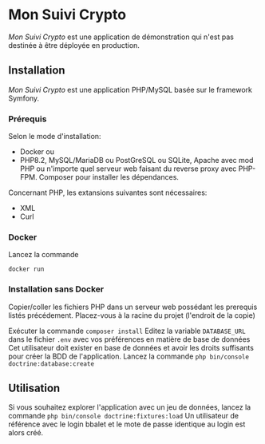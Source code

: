 # Mon Suivi Crypto

*Mon Suivi Crypto* est une application de démonstration qui n'est pas destinée à être déployée en production.

## Installation

*Mon Suivi Crypto* est une application PHP/MySQL basée sur le framework Symfony.

### Prérequis

Selon le mode d'installation:
 * Docker ou
 * PHP8.2, MySQL/MariaDB ou PostGreSQL ou SQLite, Apache avec mod PHP ou n'importe quel serveur web faisant du reverse proxy avec PHP-FPM. Composer pour installer les dépendances.

Concernant PHP, les extansions suivantes sont nécessaires:
 * XML
 * Curl

### Docker

Lancez la commande

    docker run

### Installation sans Docker

Copier/coller les fichiers PHP dans un serveur web possédant les prerequis listés précédement.
Placez-vous à la racine du projet (l'endroit de la copie)

Exécuter la commande `composer install`
Editez la variable `DATABASE_URL` dans le fichier `.env` avec vos préférences en matière de base de données
Cet utilisateur doit exister en base de données et avoir les droits suffisants pour créer la BDD de l'application.
Lancez la commande `php bin/console doctrine:database:create`

## Utilisation

Si vous souhaitez explorer l'application avec un jeu de données, lancez la commande `php bin/console doctrine:fixtures:load`
Un utilisateur de référence avec le login bbalet et le mote de passe identique au login est alors créé.


